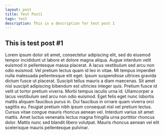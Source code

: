 ```yaml
---
layout: post
title: Test Post1
tags: test
description: This is a description for test post 1
---
```


## This is test post #1

Lorem ipsum dolor sit amet, consectetur adipiscing elit, sed do eiusmod tempor incididunt ut labore et dolore magna aliqua. Augue interdum velit euismod in pellentesque massa placerat. A lacus vestibulum sed arcu non odio euismod. Vel pretium lectus quam id leo in vitae. Mi tempus imperdiet nulla malesuada pellentesque elit eget. Ipsum suspendisse ultrices gravida dictum fusce ut placerat. Suscipit tellus mauris a diam maecenas. Sit amet nisl suscipit adipiscing bibendum est ultricies integer quis. Pretium fusce id velit ut tortor pretium viverra. Morbi tempus iaculis urna id. Ullamcorper a lacus vestibulum sed arcu non odio euismod. Eget felis eget nunc lobortis mattis aliquam faucibus purus in. Dui faucibus in ornare quam viverra orci sagittis eu. Feugiat pretium nibh ipsum consequat nisl vel pretium lectus. Cursus vitae congue mauris rhoncus aenean vel. Interdum varius sit amet mattis. Amet luctus venenatis lectus magna fringilla urna porttitor rhoncus dolor. Mattis nunc sed blandit libero volutpat. Mauris rhoncus aenean vel elit scelerisque mauris pellentesque pulvinar.